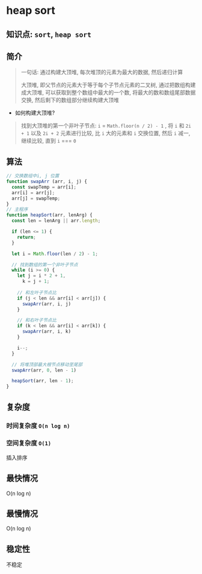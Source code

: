 # heap sort 

## 知识点: `sort`, `heap sort`

## 简介
> 一句话: 通过构建大顶堆, 每次堆顶的元素为最大的数据, 然后递归计算
> 
> 大顶堆, 即父节点的元素大于等于每个子节点元素的二叉树, 通过把数组构建成大顶堆, 可以获取到整个数组中最大的一个数, 将最大的数和数组尾部数据交换, 然后剩下的数组部分继续构建大顶堆
- 如何构建大顶堆?
> 找到大顶堆的第一个非叶子节点: `i` = `Math.floor(n / 2) - 1` , 将 `i` 和 `2i + 1` 以及 `2i + 2` 元素进行比较, 比 `i` 大的元素和 `i` 交换位置, 然后 `i` 减一, 继续比较, 直到 `i` === `0`

## 算法
```javascript
// 交换数组中i, j 位置
function swapArr (arr, i, j) {
  const swapTemp = arr[i];
  arr[i] = arr[j];
  arr[j] = swapTemp;
}
// 主程序
function heapSort(arr, lenArg) {
  const len = lenArg || arr.length;

  if (len <= 1) {
    return;
  }

  let i = Math.floor(len / 2) - 1;

  // 找到数组的第一个非叶子节点
  while (i >= 0) {
    let j = i * 2 + 1,
      k = j + 1;
    
    // 和左叶子节点比
    if (j < len && arr[i] < arr[j]) {
      swapArr(arr, i, j) 
    }

    // 和右叶子节点比
    if (k < len && arr[i] < arr[k]) {
      swapArr(arr, i, k)
    }

    i--;
  }

  // 将堆顶部最大根节点移动至尾部
  swapArr(arr, 0, len - 1)

  heapSort(arr, len - 1);
}
```


## 复杂度
### 时间复杂度 `O(n log n)`

### 空间复杂度 `O(1)`
插入排序

## 最快情况
O(n log n)

## 最慢情况
O(n log n)

## 稳定性
不稳定
